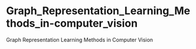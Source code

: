 # Graph_Representation_Learning_Methods_in-computer_vision
Graph Representation Learning Methods in Computer Vision
